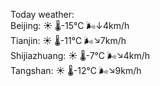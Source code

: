 Today weather:  
Beijing: ☀️   🌡️-15°C 🌬️↓4km/h  
Tianjin: ☀️   🌡️-11°C 🌬️↘7km/h  
Shijiazhuang: ☀️   🌡️-7°C 🌬️↘4km/h  
Tangshan: ☀️   🌡️-12°C 🌬️↘9km/h  
